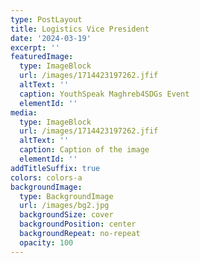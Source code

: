 ```yaml
---
type: PostLayout
title: Logistics Vice President
date: '2024-03-19'
excerpt: ''
featuredImage:
  type: ImageBlock
  url: /images/1714423197262.jfif
  altText: ''
  caption: YouthSpeak Maghreb4SDGs Event
  elementId: ''
media:
  type: ImageBlock
  url: /images/1714423197262.jfif
  altText: ''
  caption: Caption of the image
  elementId: ''
addTitleSuffix: true
colors: colors-a
backgroundImage:
  type: BackgroundImage
  url: /images/bg2.jpg
  backgroundSize: cover
  backgroundPosition: center
  backgroundRepeat: no-repeat
  opacity: 100
---
```


